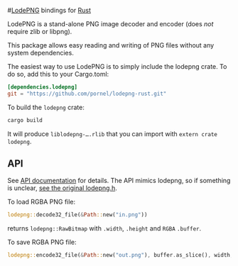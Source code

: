 #[LodePNG](http://lodev.org/lodepng/) bindings for [Rust](http://www.rust-lang.org/)

LodePNG is a stand-alone PNG image decoder and encoder (does *not* require zlib or libpng).

This package allows easy reading and writing of PNG files without any system dependencies.

The easiest way to use LodePNG is to simply include the lodepng crate.
To do so, add this to your Cargo.toml:

```toml
[dependencies.lodepng]
git = "https://github.com/pornel/lodepng-rust.git"
```

To build the `lodepng` crate:

```sh
cargo build
```

It will produce `liblodepng-….rlib` that you can import with `extern crate lodepng`.

## API

See [API documentation](http://pornel.github.io/lodepng-rust/lodepng/) for details. The API mimics lodepng, so if something is unclear, [see the original lodepng.h](http://lpi.googlecode.com/svn/trunk/lodepng.h).

To load RGBA PNG file:

```rust
lodepng::decode32_file(&Path::new("in.png"))
```

returns `lodepng::RawBitmap` with `.width`, `.height` and `RGBA` `.buffer`.

To save RGBA PNG file:

```rust
lodepng::encode32_file(&Path::new("out.png"), buffer.as_slice(), width, height)
```
